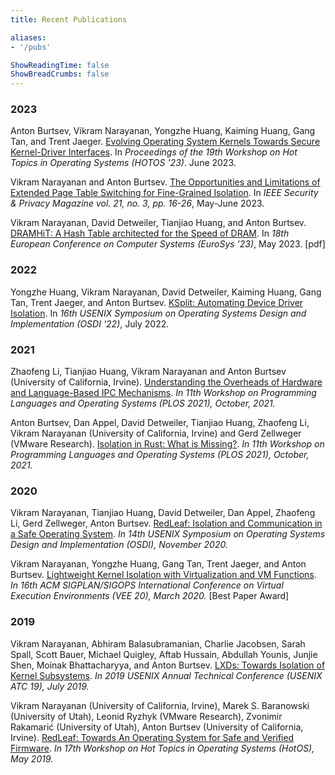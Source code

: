 ```yaml
---
title: Recent Publications

aliases:
- '/pubs'

ShowReadingTime: false
ShowBreadCrumbs: false
---
```


### 2023

Anton Burtsev, Vikram Narayanan, Yongzhe Huang, Kaiming Huang, Gang Tan, and
Trent Jaeger. [Evolving Operating System Kernels Towards Secure Kernel-Driver
Interfaces](/doc/2023-hotos-kernel-interfaces.pdf). In _Proceedings of the 19th
Workshop on Hot Topics in Operating Systems (HOTOS '23)_. June 2023.

Vikram Narayanan and Anton Burtsev. [The Opportunities and Limitations of
Extended Page Table Switching for Fine-Grained
Isolation](https://mars-research.github.io/doc/2023-ieee-sp-mag.pdf). In _IEEE
Security & Privacy Magazine vol. 21, no. 3, pp. 16-26_, May-June 2023.

Vikram Narayanan, David Detweiler, Tianjiao Huang, and Anton Burtsev. [DRAMHiT:
A Hash Table architected for the Speed of
DRAM](https://mars-research.github.io/doc/dramhit-esys23.pdf).  In _18th
European Conference on Computer Systems (EuroSys '23)_, May 2023. [pdf]

### 2022

Yongzhe Huang, Vikram Narayanan, David Detweiler, Kaiming Huang, Gang Tan,
Trent Jaeger, and Anton Burtsev.  [KSplit: Automating Device Driver
Isolation](https://mars-research.github.io/doc/ksplit-osdi22.pdf).  In _16th
USENIX Symposium on Operating Systems Design and Implementation (OSDI '22)_,
July 2022.

### 2021

Zhaofeng Li, Tianjiao Huang, Vikram Narayanan and Anton Burtsev
  (University of California, Irvine). [Understanding the Overheads of Hardware
and Language-Based IPC Mechanisms](/doc/plos21/plos21-ipc-overheads.pdf). *In 11th Workshop on Programming
Languages and Operating Systems (PLOS 2021), October, 2021.*

Anton Burtsev, Dan Appel, David Detweiler, Tianjiao Huang, Zhaofeng Li,
  Vikram Narayanan (University of California, Irvine) and Gerd Zellweger
(VMware Research). [Isolation in Rust: What is Missing?](/doc/plos21/plos21-rust-isolation.pdf). *In 11th Workshop
on Programming Languages and Operating Systems (PLOS 2021), October, 2021.*

### 2020

Vikram Narayanan, Tianjiao Huang, David Detweiler, Dan Appel, Zhaofeng
  Li, Gerd Zellweger, Anton Burtsev. [RedLeaf: Isolation and Communication in a
Safe Operating
System](https://www.usenix.org/system/files/osdi20-narayanan_vikram.pdf). *In
14th USENIX Symposium on Operating Systems Design and Implementation (OSDI),
November 2020.*

Vikram Narayanan, Yongzhe Huang, Gang Tan, Trent Jaeger, and Anton
  Burtsev. [Lightweight Kernel Isolation with Virtualization and VM
Functions](/doc/lvds-vee20.pdf). *In 16th ACM SIGPLAN/SIGOPS
International Conference on Virtual Execution Environments (VEE 20), March
2020.* [Best Paper Award]

### 2019

Vikram Narayanan, Abhiram Balasubramanian, Charlie Jacobsen, Sarah Spall,
  Scott Bauer, Michael Quigley, Aftab Hussain, Abdullah Younis, Junjie Shen,
Moinak Bhattacharyya, and Anton Burtsev. [LXDs: Towards Isolation of Kernel
Subsystems](https://www.usenix.org/system/files/atc19-narayanan.pdf). *In 2019
USENIX Annual Technical Conference (USENIX ATC 19), July 2019.*

Vikram Narayanan (University of California, Irvine), Marek S. Baranowski
  (University of Utah), Leonid Ryzhyk (VMware Research), Zvonimir Rakamarić
(University of Utah), Anton Burtsev (University of California, Irvine).
[RedLeaf: Towards An Operating System for Safe and Verified
Firmware](/doc/redleaf-hotos19.pdf). *In 17th Workshop on Hot Topics
in Operating Systems (HotOS), May 2019.*

